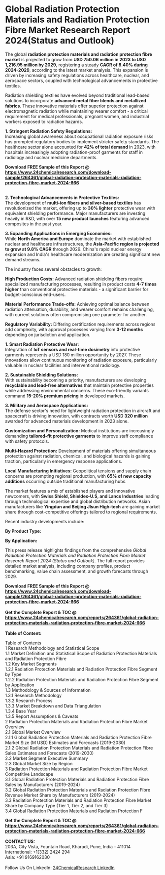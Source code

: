 <h1>Global Radiation Protection Materials and Radiation Protection Fibre Market Research Report 2024(Status and Outlook)</h1><p>The global <strong>radiation protection materials and radiation protection fibre market</strong> is projected to grow from <strong>USD 750.06 million in 2023 to USD 1,216.95 million by 2029</strong>, registering a steady <strong>CAGR of 8.40% during 2024-2029</strong>, according to the latest market analysis. This expansion is driven by increasing safety regulations across healthcare, nuclear, and aerospace sectors, coupled with technological advancements in protective textiles.</p><p>Radiation shielding textiles have evolved beyond traditional lead-based solutions to incorporate <strong>advanced metal fiber blends and metallized fabrics</strong>. These innovative materials offer superior protection against electromagnetic radiation while maintaining wearer comfort - a critical requirement for medical professionals, pregnant women, and industrial workers exposed to radiation hazards.</p><p><strong>1. Stringent Radiation Safety Regulations:</strong><br>
Increasing global awareness about occupational radiation exposure risks has prompted regulatory bodies to implement stricter safety standards. The healthcare sector alone accounted for <strong>42% of total demand</strong> in 2023, with hospitals increasingly adopting radiation-proof garments for staff in radiology and nuclear medicine departments.</p><div><b>Download FREE Sample of this Report @ 
            <a href="https://www.24chemicalresearch.com/download-sample/264361/global-radiation-protection-materials-radiation-protection-fibre-market-2024-666">
            https://www.24chemicalresearch.com/download-sample/264361/global-radiation-protection-materials-radiation-protection-fibre-market-2024-666</a></b></div><br><p><strong>2. Technological Advancements in Protective Textiles:</strong><br>
The development of <strong>multi-ion fibers and silver-based textiles</strong> has revolutionized the market, offering up to <strong>30% lighter</strong> protective wear with equivalent shielding performance. Major manufacturers are investing heavily in R&amp;D, with over <strong>15 new product launches</strong> featuring advanced composites in the past year.</p><p><strong>3. Expanding Applications in Emerging Economies:</strong><br>
While <strong>North America and Europe</strong> dominate the market with established nuclear and healthcare infrastructures, the <strong>Asia-Pacific region is projected to grow at 9.8% CAGR</strong> through 2029. China's rapid nuclear energy expansion and India's healthcare modernization are creating significant new demand streams.</p><p>The industry faces several obstacles to growth:</p><p><strong>High Production Costs:</strong> Advanced radiation shielding fibers require specialized manufacturing processes, resulting in product costs <strong>4-7 times higher</strong> than conventional protective materials - a significant barrier for budget-conscious end-users.</p><p><strong>Material Performance Trade-offs:</strong> Achieving optimal balance between radiation attenuation, durability, and wearer comfort remains challenging, with current solutions often compromising one parameter for another.</p><p><strong>Regulatory Variability:</strong> Differing certification requirements across regions add complexity, with approval processes varying from <strong>3-12 months</strong> depending on jurisdiction and application.</p><p><strong>1. Smart Radiation Protective Wear:</strong><br>
Integration of <strong>IoT sensors and real-time dosimetry</strong> into protective garments represents a USD 180 million opportunity by 2027. These innovations allow continuous monitoring of radiation exposure, particularly valuable in nuclear facilities and interventional radiology.</p><p><strong>2. Sustainable Shielding Solutions:</strong><br>
With sustainability becoming a priority, manufacturers are developing <strong>recyclable and lead-free alternatives</strong> that maintain protective properties while addressing environmental concerns. These eco-friendly variants command <strong>15-20% premium pricing</strong> in developed markets.</p><p><strong>3. Military and Aerospace Applications:</strong><br>
The defense sector's need for lightweight radiation protection in aircraft and spacecraft is driving innovation, with contracts worth <strong>USD 320 million</strong> awarded for advanced materials development in 2023 alone.</p><p><strong>Customization and Personalization:</strong> Medical institutions are increasingly demanding <strong>tailored-fit protective garments</strong> to improve staff compliance with safety protocols.</p><p><strong>Multi-Hazard Protection:</strong> Development of materials offering simultaneous protection against radiation, chemical, and biological hazards is gaining traction, particularly in emergency response applications.</p><p><strong>Local Manufacturing Initiatives:</strong> Geopolitical tensions and supply chain concerns are prompting regional production, with <strong>65% of new capacity additions</strong> occurring outside traditional manufacturing hubs.</p><p>The market features a mix of established players and innovative newcomers, with <strong>Swiss Shield, Shieldex-U.S, and Lancs Industries</strong> leading through technological expertise and global distribution networks. Asian manufacturers like <strong>Yingdun and Beijing Jlsun High-tech</strong> are gaining market share through cost-competitive offerings tailored to regional requirements.</p><p>Recent industry developments include:</p><p><strong>By Product Type:</strong></p><p><strong>By Application:</strong></p><p>This press release highlights findings from the comprehensive <em>Global Radiation Protection Materials and Radiation Protection Fibre Market Research Report 2024 (Status and Outlook)</em>. The full report provides detailed market analysis, including company profiles, product benchmarking, value chain assessment, and growth forecasts through 2029.</p><div><b>Download FREE Sample of this Report @ 
            <a href="https://www.24chemicalresearch.com/download-sample/264361/global-radiation-protection-materials-radiation-protection-fibre-market-2024-666">
            https://www.24chemicalresearch.com/download-sample/264361/global-radiation-protection-materials-radiation-protection-fibre-market-2024-666</a></b></div><br><div><b>Get the Complete Report & TOC @ 
            <a href="https://www.24chemicalresearch.com/reports/264361/global-radiation-protection-materials-radiation-protection-fibre-market-2024-666">
            https://www.24chemicalresearch.com/reports/264361/global-radiation-protection-materials-radiation-protection-fibre-market-2024-666</a></b></div><br>
            <b>Table of Content:</b><p>Table of Contents<br />
1 Research Methodology and Statistical Scope<br />
1.1 Market Definition and Statistical Scope of Radiation Protection Materials and Radiation Protection Fibre<br />
1.2 Key Market Segments<br />
1.2.1 Radiation Protection Materials and Radiation Protection Fibre Segment by Type<br />
1.2.2 Radiation Protection Materials and Radiation Protection Fibre Segment by Application<br />
1.3 Methodology & Sources of Information<br />
1.3.1 Research Methodology<br />
1.3.2 Research Process<br />
1.3.3 Market Breakdown and Data Triangulation<br />
1.3.4 Base Year<br />
1.3.5 Report Assumptions & Caveats<br />
2 Radiation Protection Materials and Radiation Protection Fibre Market Overview<br />
2.1 Global Market Overview<br />
2.1.1 Global Radiation Protection Materials and Radiation Protection Fibre Market Size (M USD) Estimates and Forecasts (2019-2030)<br />
2.1.2 Global Radiation Protection Materials and Radiation Protection Fibre Sales Estimates and Forecasts (2019-2030)<br />
2.2 Market Segment Executive Summary<br />
2.3 Global Market Size by Region<br />
3 Radiation Protection Materials and Radiation Protection Fibre Market Competitive Landscape<br />
3.1 Global Radiation Protection Materials and Radiation Protection Fibre Sales by Manufacturers (2019-2024)<br />
3.2 Global Radiation Protection Materials and Radiation Protection Fibre Revenue Market Share by Manufacturers (2019-2024)<br />
3.3 Radiation Protection Materials and Radiation Protection Fibre Market Share by Company Type (Tier 1, Tier 2, and Tier 3)<br />
3.4 Global Radiation Protection Materials and Radiation Protection F</p><div><b>Get the Complete Report & TOC @ 
            <a href="https://www.24chemicalresearch.com/reports/264361/global-radiation-protection-materials-radiation-protection-fibre-market-2024-666">
            https://www.24chemicalresearch.com/reports/264361/global-radiation-protection-materials-radiation-protection-fibre-market-2024-666</a></b></div><br><b>CONTACT US:</b><br>
            203A, City Vista, Fountain Road, Kharadi, Pune, India - 411014<br>
            International: +1(332) 2424 294<br>
            Asia: +91 9169162030 <br><br>
            Follow Us On LinkedIn: <a href="https://www.linkedin.com/company/24chemicalresearch/">24ChemicalResearch LinkedIn</a>